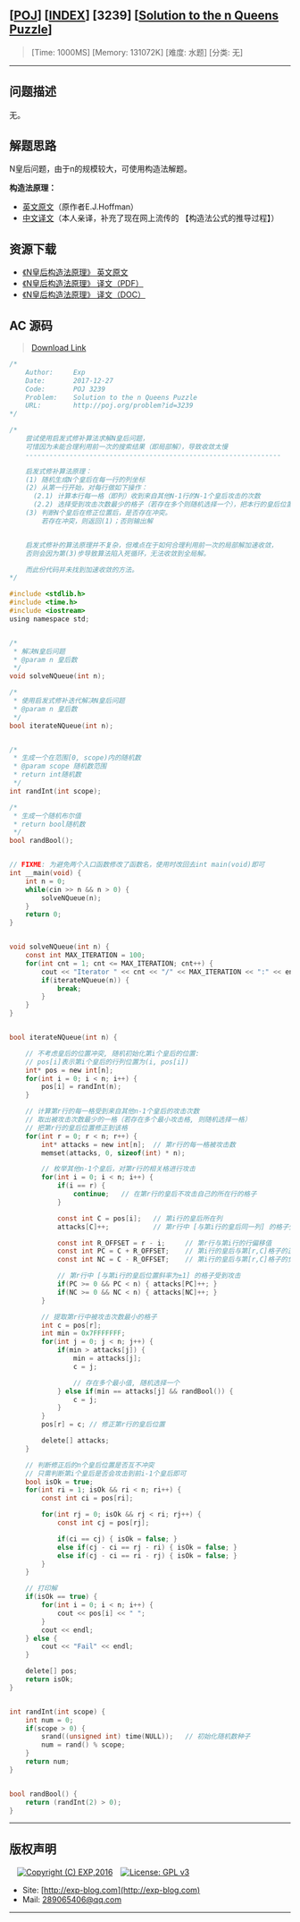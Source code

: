 ## [[POJ](http://poj.org/)] [[INDEX](https://github.com/lyy289065406/POJ-Solving-Reports)] [3239] [[Solution to the n Queens Puzzle](http://poj.org/problem?id=3239)]

> [Time: 1000MS] [Memory: 131072K] [难度: 水题] [分类: 无]

------

## 问题描述

无。

## 解题思路

N皇后问题，由于n的规模较大，可使用构造法解题。


**构造法原理：**

 - [英文原文](http://penguin.ewu.edu/~trolfe/QueenLasVegas/Hoffman.pdf)（原作者E.J.Hoffman）
 - [中文译文](https://lyy289065406.github.io/exp-blog/gitbook/book/markdown/technical/algorithm/N%E7%9A%87%E5%90%8E%E9%97%AE%E9%A2%98.html)（本人亲译，补充了现在网上流传的 【构造法公式的推导过程】）


## 资源下载

- [《N皇后构造法原理》 英文原文](/reports/POJ3239-Solution%20to%20the%20n%20Queens%20Puzzle/doc/Constructions%20for%20the%20Solution%20of%20the%20m%20Queens%20Problem.pdf)
- [《N皇后构造法原理》 译文（PDF）](/reports/POJ3239-Solution%20to%20the%20n%20Queens%20Puzzle/doc/M%E7%9A%87%E5%90%8E%E9%97%AE%E9%A2%98-%E6%9E%84%E9%80%A0%E6%B3%95%E5%8E%9F%E7%90%86.pdf)
- [《N皇后构造法原理》 译文（DOC）](/reports/POJ3239-Solution%20to%20the%20n%20Queens%20Puzzle/doc/M%E7%9A%87%E5%90%8E%E9%97%AE%E9%A2%98-%E6%9E%84%E9%80%A0%E6%B3%95%E5%8E%9F%E7%90%86.doc)


## AC 源码

> [Download Link](/reports/POJ3239-Solution%20to%20the%20n%20Queens%20Puzzle/src)


```c
/*
	Author:     Exp
	Date:       2017-12-27
	Code:       POJ 3239
	Problem:    Solution to the n Queens Puzzle
	URL:		http://poj.org/problem?id=3239
*/

/*
	尝试使用启发式修补算法求解N皇后问题，
	可惜因为未能合理利用前一次的搜索结果（即局部解），导致收敛太慢
	----------------------------------------------------------------

	启发式修补算法原理：
	(1) 随机生成N个皇后在每一行的列坐标
	(2) 从第一行开始，对每行做如下操作：
	  (2.1) 计算本行每一格（即列）收到来自其他N-1行的N-1个皇后攻击的次数
	  (2.2) 选择受到攻击次数最少的格子（若存在多个则随机选择一个），把本行的皇后位置修正到该格子上
	(3) 判断N个皇后在修正位置后，是否存在冲突。
	    若存在冲突，则返回(1)；否则输出解


	启发式修补的算法原理并不复杂，但难点在于如何合理利用前一次的局部解加速收敛，
	否则会因为第(3)步导致算法陷入死循环，无法收敛到全局解。

	而此份代码并未找到加速收敛的方法。
*/

#include <stdlib.h> 
#include <time.h> 
#include <iostream>
using namespace std;


/* 
 * 解决N皇后问题
 * @param n 皇后数
 */
void solveNQueue(int n);

/* 
 * 使用启发式修补迭代解决N皇后问题
 * @param n 皇后数
 */
bool iterateNQueue(int n);


/* 
 * 生成一个在范围[0, scope)内的随机数
 * @param scope 随机数范围
 * return int随机数
 */
int randInt(int scope);

/* 
 * 生成一个随机布尔值
 * return bool随机数
 */
bool randBool();


// FIXME: 为避免两个入口函数修改了函数名，使用时改回去int main(void)即可
int __main(void) {
	int n = 0;
	while(cin >> n && n > 0) {
		solveNQueue(n);
	}
	return 0;
}


void solveNQueue(int n) {
	const int MAX_ITERATION = 100;
	for(int cnt = 1; cnt <= MAX_ITERATION; cnt++) {
		cout << "Iterator " << cnt << "/" << MAX_ITERATION << ":" << endl;
		if(iterateNQueue(n)) {
			break;
		}
	}
}


bool iterateNQueue(int n) {

	// 不考虑皇后的位置冲突, 随机初始化第i个皇后的位置: 
	// pos[i]表示第i个皇后的行列位置为(i, pos[i])
	int* pos = new int[n];
	for(int i = 0; i < n; i++) {
		pos[i] = randInt(n);
	}

	// 计算第r行的每一格受到来自其他n-1个皇后的攻击次数
	// 取出被攻击次数最少的一格（若存在多个最小攻击格, 则随机选择一格）
	// 把第r行的皇后位置修正到该格
	for(int r = 0; r < n; r++) {
		int* attacks = new int[n];	// 第r行的每一格被攻击数
		memset(attacks, 0, sizeof(int) * n);

		// 枚举其他n-1个皇后，对第r行的相关格进行攻击
		for(int i = 0; i < n; i++) {
			if(i == r) {
				continue;	// 在第r行的皇后不攻击自己的所在行的格子
			}

			const int C = pos[i];	// 第i行的皇后所在列
			attacks[C]++;			// 第r行中 [与第i行的皇后同一列] 的格子受到攻击

			const int R_OFFSET = r - i;		// 第r行与第i行的行偏移值
			const int PC = C + R_OFFSET;	// 第i行的皇后与第[r,C]格子的正列偏移值
			const int NC = C - R_OFFSET;	// 第i行的皇后与第[r,C]格子的负列偏移值

			// 第r行中 [与第i行的皇后位置斜率为±1] 的格子受到攻击
			if(PC >= 0 && PC < n) { attacks[PC]++; }
			if(NC >= 0 && NC < n) { attacks[NC]++; }
		}

		// 提取第r行中被攻击次数最小的格子
		int c = pos[r];
		int min = 0x7FFFFFFF;
		for(int j = 0; j < n; j++) {
			if(min > attacks[j]) {
				min = attacks[j];
				c = j;

				// 存在多个最小值, 随机选择一个
			} else if(min == attacks[j] && randBool()) {
				c = j;
			}
		}
		pos[r] = c;	// 修正第r行的皇后位置

		delete[] attacks;
	}

	// 判断修正后的n个皇后位置是否互不冲突
	// 只需判断第i个皇后是否会攻击到前i-1个皇后即可
	bool isOk = true;
	for(int ri = 1; isOk && ri < n; ri++) {
		const int ci = pos[ri];

		for(int rj = 0; isOk && rj < ri; rj++) {
			const int cj = pos[rj];

			if(ci == cj) { isOk = false; }
			else if(cj - ci == rj - ri) { isOk = false; }
			else if(cj - ci == ri - rj) { isOk = false; }
		}
	}

	// 打印解
	if(isOk == true) {
		for(int i = 0; i < n; i++) {
			cout << pos[i] << " ";
		}
		cout << endl;
	} else {
		cout << "Fail" << endl;
	}

	delete[] pos;
	return isOk;
}


int randInt(int scope) {
	int num = 0;
	if(scope > 0) {
		srand((unsigned int) time(NULL));	// 初始化随机数种子
		num = rand() % scope;
	}
	return num;
}


bool randBool() {
	return (randInt(2) > 0);
}
```

------

## 版权声明

　[![Copyright (C) EXP,2016](https://img.shields.io/badge/Copyright%20(C)-EXP%202016-blue.svg)](http://exp-blog.com)　[![License: GPL v3](https://img.shields.io/badge/License-GPL%20v3-blue.svg)](https://www.gnu.org/licenses/gpl-3.0)
  

- Site: [http://exp-blog.com](http://exp-blog.com) 
- Mail: <a href="mailto:289065406@qq.com?subject=[EXP's Github]%20Your%20Question%20（请写下您的疑问）&amp;body=What%20can%20I%20help%20you?%20（需要我提供什么帮助吗？）">289065406@qq.com</a>


------
